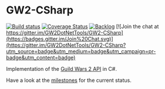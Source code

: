 # GW2-CSharp
[![Build status](https://ci.appveyor.com/api/projects/status/q4gc9dgql402boy1?svg=true)](https://ci.appveyor.com/project/dreanor/gw2-sharp)
[![Coverage Status](https://img.shields.io/coveralls/GW2DotNetTools/GW2-CSharp.svg)](https://coveralls.io/github/GW2DotNetTools/GW2-CSharp)
[![Backlog](https://badge.waffle.io/GW2DotNetTools/GW2-CSharp.svg?label=Ready&title=InProgress)](http://waffle.io/GW2DotNetTools/GW2-CSharp)
[![Join the chat at https://gitter.im/GW2DotNetTools/GW2-CSharp](https://badges.gitter.im/Join%20Chat.svg)](https://gitter.im/GW2DotNetTools/GW2-CSharp?utm_source=badge&utm_medium=badge&utm_campaign=pr-badge&utm_content=badge)

Implementation of the [Guild Wars 2 API](https://github.com/arenanet/api-cdi/) in C#.

Have a look at the [milestones](https://github.com/GW2DotNetTools/GW2-Sharp/milestones) for the current status.

